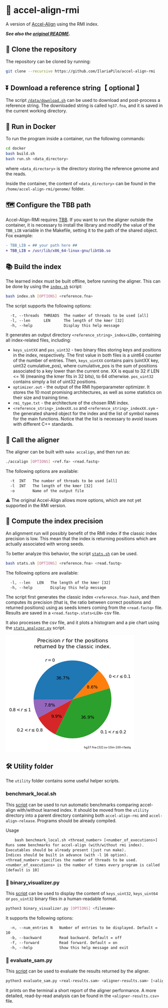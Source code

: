 # 🧬 accel-align-rmi

A version of [Accel-Align](https://github.com/raja-appuswamy/accel-align-release) using the RMI index.

**_See also the [original README](./README_og.md)._**

## 🐑 Clone the repository
The repository can be cloned by running:
```sh
git clone --recursive https://github.com/IlariaPilo/accel-align-rmi
```

## ⏬ Download a reference string【 optional 】
The script [`/data/download.sh`](./data/download.sh) can be used to download and post-process a reference string. The downloaded string is called `hg37.fna`, and it is saved in the current working directory.

## 🐋 Run in Docker
To run the program inside a container, run the following commands:
```sh
cd docker
bash build.sh
bash run.sh <data_directory>
```
where `<data_directory>` is the directory storing the reference genome and the reads.

Inside the container, the content of `<data_directory>` can be found in the `/home/accel-align-rmi/genome/` folder.

<!--
The generated credentials are (with `sudo` permissions):
```
USER: aligner
PASSWORD: password
``` -->

## 🗺️ Configure the TBB path
Accel-Align-RMI requires [TBB](https://github.com/01org/tbb). If you want to run the aligner outside the container, it is necessary to install the library and modify the value of the `TBB_LIB` variable in the Makefile, setting it to the path of the shared object. Fox example:
```diff
- TBB_LIB =	## your path here ##
+ TBB_LIB = /usr/lib/x86_64-linux-gnu/libtbb.so
```

## 📚 Build the index
The learned index must be built offline, before running the aligner. This can be done by using the [`index.sh`](./index.sh) script:
```sh
bash index.sh [OPTIONS] <reference.fna>
```
The script supports the following options:
```
  -t, --threads  THREADS  The number of threads to be used [all]
  -l, --len      LEN      The length of the kmer [32]
  -h, --help              Display this help message
```
It generates an output directory `<reference_string>_index<LEN>`, containing all index-related files, including:
- `keys_uintXX` and `pos_uint32` - two binary files storing keys and positions in the index, respectively. The first value in both files is a uint64 counter of the number of entries. Then, `keys_uintXX` contains pairs (uintXX key, uint32 cumulative_pos), where cumulative_pos is the sum of positions associated to a key lower than the current one. XX is equal to 32 if LEN <= 16 (meaning the kmer fits in 32 bits), to 64 otherwise. `pos_uint32` contains simply a list of uint32 positions.
- `optimizer.out` - the output of the RMI hyperparameter optimizer. It stores the 10 most promising architectures, as well as some statistics on their size and training time.
- `rmi_type.txt` - the architecture of the chosen RMI index.
- `<reference_string>_indexXX.so` and `<reference_string>_indexXX.sym` - the generated shared object for the index and the list of symbol names for the main functions. Notice that the list is necessary to avoid issues with different C++ standards.

## 🔎 Call the aligner
The aligner can be built with `make accalign`, and then run as:
```sh
./accalign [OPTIONS] <ref.fa> <read.fastq>
```
The following options are available:
```
  -t  INT   The number of threads to be used [all]
  -l  INT   The length of the kmer [32]
  -o        Name of the output file
```
⚠️ The original Accel-Align allows more options, which are not yet supported in the RMI version.

## 🎯 Compute the index precision
An alignment run will possibly benefit of the RMI index if the classic index precision is low. This mean that the index is returning positions which are actually associated with wrong seeds. 

To better analyze this behavior, the script [`stats.sh`](./stats.sh) can be used.
```sh
bash stats.sh [OPTIONS] <reference.fna> <read.fastq>
```
The following options are available:
```
  -l, --len   LEN   The length of the kmer [32]
  -h, --help        Display this help message
```
The script first generates the classic index `<reference.fna>.hash`, and then computes its precision (that is, the ratio between correct positions and returned positions) using as seeds kmers coming from the `<read.fastq>` file. Results are saved in a `<read.fastq>.stats<LEN>` csv file.

It also processes the csv file, and it plots a histogram and a pie chart using the [`stats_analyzer.py`](./utilities/stats_analyzer.py) script.

![Precision for the classical index on reference 'hg37.fna' and reads 'sv-10m-100-r.fastq' with size = 32](./data/readme_pic.png)

## 🛠️ Utility folder
The `utility` folder contains some useful helper scripts.

### benchmark_local.sh
This [script](./utilities/benchmark_local.sh) can be used to run automatic benchmarks comparing accel-align with/without learned index.
It should be moved from the `utility` directory into a parent directory containing both `accel-align-rmi` and `accel-align-release`. Programs should be already compiled.

Usage
```
    bash benchmark_local.sh <thread_number> [<number_of_executions>]
Runs some benchmarks for accel-align (with/without rmi index).
Executables should be already present (just run make).
Indices should be built in advance (with -l 16 option).
<thread_number> specifies the number of threads to be used.
<number_of_executions> is the number of times every program is called [default is 10]
```

### 🔬 binary_visualizer.py
This [script](./utilities/binary_visualizer.sh) can be used to display the content of `keys_uint32`, `keys_uint64` or `pos_uint32` binary files in a human-readable format.

```sh
python3 binary_visualizer.py [OPTIONS] <filename>
```
It supports the following options:
```
  -n, --num_entries N   Number of entries to be displayed. Default = 10
  -b, --backward        Read backward. Default = off
  -f, --forward         Read forward. Default = on
  -h, --help            Show this help message and exit
```

### 📜 evaluate_sam.py
This [script](./utilities/evaluate_sam.py) can be used to evaluate the results returned by the aligner.
```sh
python3 evaluate_sam.py <real-results.sam> <aligner-results.sam> [<aligner-name>]
```
It prints on the terminal a short report of the aligner performance. 
A more detailed, read-by-read analysis can be found in the `<aligner-results.csv>` file.